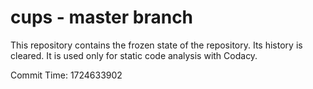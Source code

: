 # cups - master branch

This repository contains the frozen state of the repository.
Its history is cleared. It is used only for static code
analysis with Codacy.

Commit Time: 1724633902
